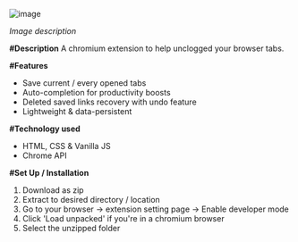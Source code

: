![image](https://github.com/yvantot/Read-Me-Later---Chrome-extension/assets/123827898/18a63191-19f3-4d11-9f0b-473851545352)

_Image description_

**#Description**
A chromium extension to help unclogged your browser tabs.

**#Features**
- Save current / every opened tabs
- Auto-completion for productivity boosts
- Deleted saved links recovery with undo feature
- Lightweight & data-persistent

**#Technology used**
- HTML, CSS & Vanilla JS
- Chrome API

**#Set Up / Installation**
1. Download as zip
2. Extract to desired directory / location
3. Go to your browser -> extension setting page -> Enable developer mode
4. Click 'Load unpacked' if you're in a chromium browser
5. Select the unzipped folder
